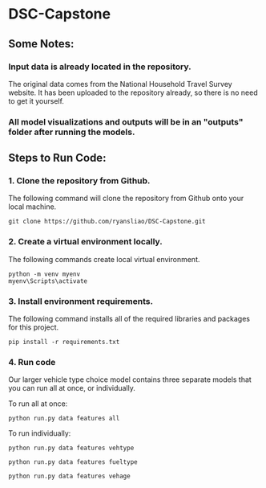 # DSC-Capstone

## Some Notes:
### Input data is already located in the repository.
The original data comes from the National Household Travel Survey website. It has been uploaded to the repository already, so there is no need to get it yourself.
### All model visualizations and outputs will be in an "outputs" folder after running the models.

## Steps to Run Code:
### 1. Clone the repository from Github.
The following command will clone the repository from Github onto your local machine.
```
git clone https://github.com/ryansliao/DSC-Capstone.git
```

### 2. Create a virtual environment locally.
The following commands create local virtual environment.
```
python -m venv myenv
myenv\Scripts\activate
```

### 3. Install environment requirements.
The following command installs all of the required libraries and packages for this project.
```
pip install -r requirements.txt
```

### 4. Run code
Our larger vehicle type choice model contains three separate models that you can run all at once, or individually.

To run all at once:
```
python run.py data features all
```

To run individually:
```
python run.py data features vehtype
```
```
python run.py data features fueltype
```
```
python run.py data features vehage
```
